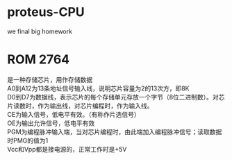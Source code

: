 # proteus-CPU
we final big homework
# ROM 2764
是一种存储芯片，用作存储数据<br>
A0到A12为13条地址信号输入线，说明芯片容量为2的13次方，即8K<br>
D0到D7为数据线，表示芯片的每个存储单元存放一个字节（8位二进制数）。对芯片读数时，作为输出线，对芯片编程时，作为输入线。<br>
CE为输入信号，低电平有效。（有称作片选信号）<br>
OE为输出允许信号，低电平有效<br>
PGM为编程脉冲输入端，当对芯片编程时，由此端加入编程脉冲信号；读取数据时PMG的值为1<br>
Vcc和Vpp都是接电源的，正常工作时是+5V
